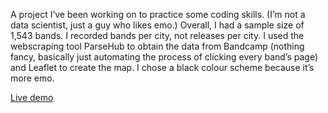 A project I’ve been working on to practice some coding skills. (I’m not a data scientist, just a guy who likes emo.)
Overall, I had a sample size of 1,543 bands. I recorded bands per city, not releases per city. I used the webscraping tool ParseHub to obtain the data from Bandcamp (nothing fancy, basically just automating the process of clicking every band’s page) and Leaflet to create the map. I chose a black colour scheme because it’s more emo.


[Live demo](https://itsagift.netlify.app/assets/emomap3.html)
